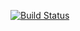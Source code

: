 [![Build Status](https://dev.azure.com/yenneprem0876DGV/eShopOnWeb/_apis/build/status%2Fpyenne.gitapp?branchName=main)](https://dev.azure.com/yenneprem0876DGV/eShopOnWeb/_build/latest?definitionId=15&branchName=main)
